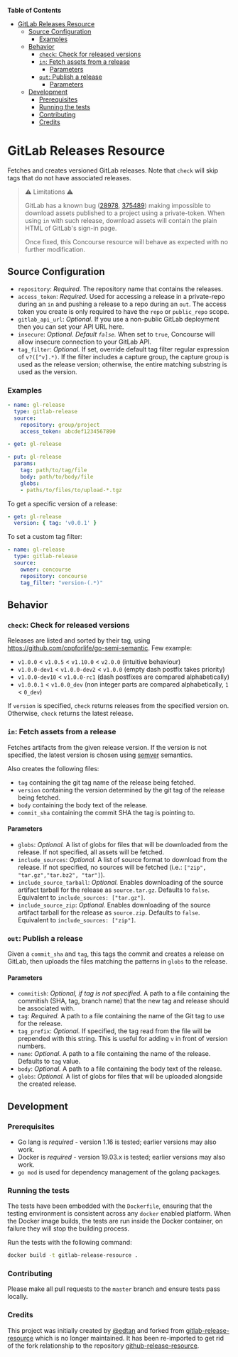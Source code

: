 **Table of Contents**
<!-- markdown-toc start - Don't edit this section. Run M-x markdown-toc-refresh-toc -->
<!-- TOC -->
* [GitLab Releases Resource](#gitlab-releases-resource)
  * [Source Configuration](#source-configuration)
    * [Examples](#examples)
  * [Behavior](#behavior)
    * [`check`: Check for released versions](#check--check-for-released-versions)
    * [`in`: Fetch assets from a release](#in--fetch-assets-from-a-release)
      * [Parameters](#parameters)
    * [`out`: Publish a release](#out--publish-a-release)
      * [Parameters](#parameters-1)
  * [Development](#development)
    * [Prerequisites](#prerequisites)
    * [Running the tests](#running-the-tests)
    * [Contributing](#contributing)
    * [Credits](#credits)
<!-- TOC -->
<!-- markdown-toc end -->

# GitLab Releases Resource

Fetches and creates versioned GitLab releases.
Note that `check` will skip tags that do not have associated releases.

> ⚠️ Limitations ⚠️
> 
> GitLab has a known bug ([28978], [375489]) making impossible to download assets published to a project using a private-token.
> When using `in` with such release, download assets will contain the plain HTML of GitLab's sign-in page.
> 
> Once fixed, this Concourse resource will behave as expected with no further modification.

[28978]: https://gitlab.com/gitlab-org/gitlab/-/issues/28978
[375489]: https://gitlab.com/gitlab-org/gitlab/-/issues/375489

## Source Configuration

* `repository`: *Required.* The repository name that contains the releases.
* `access_token`: *Required.*
  Used for accessing a release in a private-repo during an `in` and pushing a release to a repo during an `out`.
  The access token you create is only required to have the `repo` or `public_repo` scope.
* `gitlab_api_url`: *Optional.*
  If you use a non-public GitLab deployment then you can set your API URL here.
* `insecure`: *Optional. Default `false`.*
  When set to `true`, Concourse will allow insecure connection to your GitLab API.
* `tag_filter`: *Optional.*
  If set, override default tag filter regular expression of `v?([^v].*)`.
  If the filter includes a capture group, the capture group is used as the release version;
  otherwise, the entire matching substring is used as the version.

### Examples

``` yaml
- name: gl-release
  type: gitlab-release
  source:
    repository: group/project
    access_token: abcdef1234567890
```

``` yaml
- get: gl-release
```

``` yaml
- put: gl-release
  params:
    tag: path/to/tag/file
    body: path/to/body/file
    globs:
    - paths/to/files/to/upload-*.tgz
```

To get a specific version of a release:

``` yaml
- get: gl-release
  version: { tag: 'v0.0.1' }
```

To set a custom tag filter:

```yaml
- name: gl-release
  type: gitlab-release
  source:
    owner: concourse
    repository: concourse
    tag_filter: "version-(.*)"
```

## Behavior

### `check`: Check for released versions

Releases are listed and sorted by their tag, using https://github.com/cppforlife/go-semi-semantic.
Few example:
- `v1.0.0` < `v1.0.5` < `v1.10.0` < `v2.0.0` (intuitive behaviour)
- `v1.0.0-dev1` < `v1.0.0-dev2` < `v1.0.0` (empty dash postfix takes priority)
- `v1.0.0-dev10` < `v1.0.0-rc1` (dash postfixes are compared alphabetically)
- `v1.0.0.1` < `v1.0.0_dev` (non integer parts are compared alphabetically, `1` < `0_dev`)

If `version` is specified, `check` returns releases from the specified version on.
Otherwise, `check` returns the latest release.

### `in`: Fetch assets from a release

Fetches artifacts from the given release version.
If the version is not specified, the latest version is chosen using [semver](http://semver.org) semantics.

Also creates the following files:

* `tag` containing the git tag name of the release being fetched.
* `version` containing the version determined by the git tag of the release being fetched.
* `body` containing the body text of the release.
* `commit_sha` containing the commit SHA the tag is pointing to.

#### Parameters

* `globs`: *Optional.*
  A list of globs for files that will be downloaded from the release.
  If not specified, all assets will be fetched.
* `include_sources`: *Optional.*
  A list of source format to download from the release.
  If not specified, no sources will be fetched (i.e.: `["zip", "tar.gz","tar.bz2", "tar"]`).
* `include_source_tarball`: *Optional.*
  Enables downloading of the source artifact tarball for the release as `source.tar.gz`.
  Defaults to `false`.
  Equivalent to `include_sources: ["tar.gz"]`.
* `include_source_zip`: *Optional.*
  Enables downloading of the source artifact tarball for the release as `source.zip`.
  Defaults to `false`.
  Equivalent to `include_sources: ["zip"]`.

### `out`: Publish a release

Given a `commit_sha` and  `tag`, this tags the commit and creates a release on GitLab,
then uploads the files matching the patterns in `globs` to the release.

#### Parameters

* `commitish`: *Optional, if tag is not specified.*
  A path to a file containing the commitish (SHA, tag, branch name) that the new tag and release should be associated with.
* `tag`: *Required.* A path to a file containing the name of the Git tag to use for the release.
* `tag_prefix`: *Optional.*
  If specified, the tag read from the file will be prepended with this string.
  This is useful for adding `v` in front of version numbers.
* `name`: *Optional.*
  A path to a file containing the name of the release.
  Defaults to `tag` value.
* `body`: *Optional.* A path to a file containing the body text of the release.
* `globs`: *Optional.*
  A list of globs for files that will be uploaded alongside the created release.

## Development

### Prerequisites

* Go lang is *required* - version 1.16 is tested; earlier versions may also work.
* Docker is *required* - version 19.03.x is tested; earlier versions may also work.
* `go mod` is used for dependency management of the golang packages.

### Running the tests

The tests have been embedded with the `Dockerfile`, ensuring that the testing
environment is consistent across any `docker` enabled platform.
When the Docker image builds, the tests are run inside the Docker container,
on failure they will stop the building process.

Run the tests with the following command:

```sh
docker build -t gitlab-release-resource .
```

### Contributing

Please make all pull requests to the `master` branch and ensure tests pass locally.

### Credits

This project was initially created by [@edtan] and forked from [gitlab-release-resource] which is no longer maintained.
It has been re-imported to get rid of the fork relationship to the repository [github-release-resource].

[@edtan]: https://github.com/edtan
[gitlab-release-resource]: https://github.com/edtan/gitlab-release-resource
[github-release-resource]: https://github.com/concourse/github-release-resource
